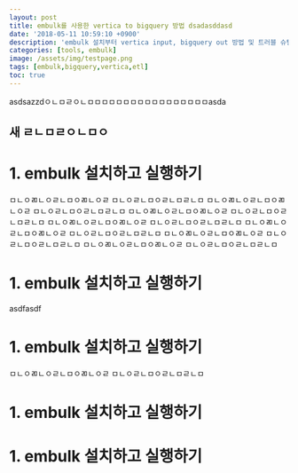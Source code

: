 ```yaml
---
layout: post
title: embulk를 사용한 vertica to bigquery 방법 dsadasddasd
date: '2018-05-11 10:59:10 +0900'
description: 'embulk 설치부터 vertica input, bigquery out 방법 및 트러블 슈팅 기록'
categories: [tools, embulk]
image: /assets/img/testpage.png
tags: [embulk,bigquery,vertica,etl]
toc: true
---
```

asdsazzdㅇㄴㅁㄹㅇㄴㅁㅁㅁㅁㅁㅁㅁㅁㅁㅁㅁㅁㅁㅁㅁㅁㅁasda
## 새 ㄹㄴㅁㄹㅇㄴㅁㅇ
# 1. embulk 설치하고 실행하기
ㅁㄴㅇㄻㄴㅇㄹㄴㅁㅇㄻㄴㅇㄹ
ㅁㄴㅇㄹㄴㅁㅇㄹㄴㅁㄹㄴㅁ
ㅁㄴㅇㄻㄴㅇㄹㄴㅁㅇㄻㄴㅇㄹ
ㅁㄴㅇㄹㄴㅁㅇㄹㄴㅁㄹㄴㅁ
ㅁㄴㅇㄻㄴㅇㄹㄴㅁㅇㄻㄴㅇㄹ
ㅁㄴㅇㄹㄴㅁㅇㄹㄴㅁㄹㄴㅁ
ㅁㄴㅇㄻㄴㅇㄹㄴㅁㅇㄻㄴㅇㄹ
ㅁㄴㅇㄹㄴㅁㅇㄹㄴㅁㄹㄴㅁ
ㅁㄴㅇㄻㄴㅇㄹㄴㅁㅇㄻㄴㅇㄹ
ㅁㄴㅇㄹㄴㅁㅇㄹㄴㅁㄹㄴㅁ
ㅁㄴㅇㄻㄴㅇㄹㄴㅁㅇㄻㄴㅇㄹ
ㅁㄴㅇㄹㄴㅁㅇㄹㄴㅁㄹㄴㅁ
ㅁㄴㅇㄻㄴㅇㄹㄴㅁㅇㄻㄴㅇㄹ
ㅁㄴㅇㄹㄴㅁㅇㄹㄴㅁㄹㄴㅁ
# 1. embulk 설치하고 실행하기
asdfasdf
# 1. embulk 설치하고 실행하기
ㅁㄴㅇㄻㄴㅇㄹㄴㅁㅇㄻㄴㅇㄹ
ㅁㄴㅇㄹㄴㅁㅇㄹㄴㅁㄹㄴㅁ
# 1. embulk 설치하고 실행하기
# 1. embulk 설치하고 실행하기
